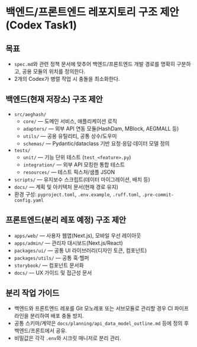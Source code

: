 # 백엔드/프론트엔드 레포지토리 구조 제안 (Codex Task1)

## 목표
- `spec.md`와 관련 정책 문서에 맞추어 백엔드/프론트엔드 개발 경로를 명확히 구분하고, 공용 모듈의 위치를 정의한다.
- 2개의 Codex가 병렬 작업 시 충돌을 최소화한다.

## 백엔드(현재 저장소) 구조 제안
- `src/aeghash/`
  - `core/` — 도메인 서비스, 애플리케이션 로직
  - `adapters/` — 외부 API 연동 모듈(HashDam, MBlock, AEGMALL 등)
  - `utils/` — 공용 유틸리티, 공통 상수/도우미
  - `schemas/` — Pydantic/dataclass 기반 요청·응답·데이터 모델 정의
- `tests/`
  - `unit/` — 기능 단위 테스트 (`test_<feature>.py`)
  - `integration/` — 외부 API 모킹한 통합 테스트
  - `resources/` — 테스트 픽스처/샘플 JSON
- `scripts/` — 유지보수 스크립트(데이터 마이그레이션, 배치 등)
- `docs/` — 계획 및 아키텍처 문서(현재 경로 유지)
- 환경 구성: `pyproject.toml`, `.env.example`, `.ruff.toml`, `.pre-commit-config.yaml`

## 프론트엔드(분리 레포 예정) 구조 제안
- `apps/web/` — 사용자 웹앱(Next.js), 모바일 우선 레이아웃
- `apps/admin/` — 관리자 대시보드(Next.js/React)
- `packages/ui/` — 공통 UI 라이브러리(디자인 토큰, 컴포넌트)
- `packages/utils/` — 공통 훅·헬퍼
- `storybook/` — 컴포넌트 문서화
- `docs/` — UX 가이드 및 접근성 문서

## 분리 작업 가이드
- 백엔드와 프론트엔드 레포를 Git 모노레포 또는 서브모듈로 관리할 경우 CI 파이프라인을 분리하여 배포 충돌 방지.
- 공통 스키마/계약은 `docs/planning/api_data_model_outline.md` 등에 정의 후 백엔드/프론트에서 공유.
- 비밀값은 각각 `.env`와 시크릿 매니저로 분리 관리.
